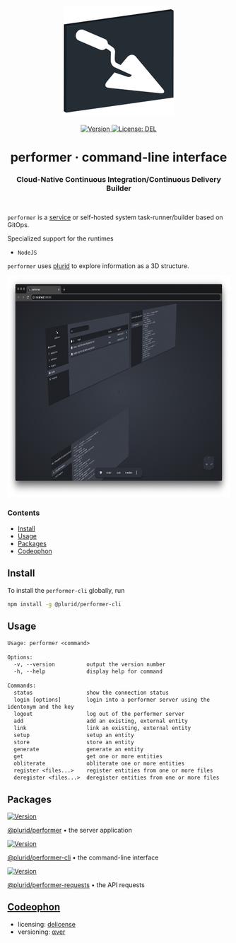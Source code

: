 <p align="center">
    <img src="https://raw.githubusercontent.com/plurid/performer/master/about/identity/performer-logo.png" height="250px">
    <br />
    <br />
    <a target="_blank" href="https://www.npmjs.com/package/@plurid/performer-cli">
        <img src="https://img.shields.io/npm/v/@plurid/performer-cli.svg?logo=npm&colorB=1380C3&style=for-the-badge" alt="Version">
    </a>
    <a target="_blank" href="https://github.com/plurid/performer/blob/master/LICENSE">
        <img src="https://img.shields.io/badge/license-DEL-blue.svg?colorB=1380C3&style=for-the-badge" alt="License: DEL">
    </a>
</p>



<h1 align="center">
    performer · command-line interface
</h1>


<h3 align="center">
    Cloud-Native Continuous Integration/Continuous Delivery Builder
</h3>



<br />



`performer` is a [service](https://performer.plurid.cloud) or self-hosted system task-runner/builder based on GitOps.

Specialized support for the runtimes

+ `NodeJS`

`performer` uses [plurid](https://github.com/plurid/plurid) to explore information as a 3D structure.


<p align="center">
    <img src="https://raw.githubusercontent.com/plurid/performer/master/about/screenshots/ss-1.png" height="500px">
</p>



### Contents

+ [Install](#install)
+ [Usage](#usage)
+ [Packages](#packages)
+ [Codeophon](#codeophon)



## Install

To install the `performer-cli` globally, run

``` bash
npm install -g @plurid/performer-cli
```



## Usage

```
Usage: performer <command>

Options:
  -v, --version          output the version number
  -h, --help             display help for command

Commands:
  status                 show the connection status
  login [options]        login into a performer server using the identonym and the key
  logout                 log out of the performer server
  add                    add an existing, external entity
  link                   link an existing, external entity
  setup                  setup an entity
  store                  store an entity
  generate               generate an entity
  get                    get one or more entities
  obliterate             obliterate one or more entities
  register <files...>    register entities from one or more files
  deregister <files...>  deregister entities from one or more files
```



## Packages

<a target="_blank" href="https://www.npmjs.com/package/@plurid/performer">
    <img src="https://img.shields.io/npm/v/@plurid/performer.svg?logo=npm&colorB=1380C3&style=for-the-badge" alt="Version">
</a>

[@plurid/performer][performer-server] • the server application

[performer-server]: https://github.com/plurid/performer/tree/master/packages/performer-server


<a target="_blank" href="https://www.npmjs.com/package/@plurid/performer-cli">
    <img src="https://img.shields.io/npm/v/@plurid/performer-cli.svg?logo=npm&colorB=1380C3&style=for-the-badge" alt="Version">
</a>

[@plurid/performer-cli][performer-cli] • the command-line interface

[performer-cli]: https://github.com/plurid/performer/tree/master/packages/performer-cli


<a target="_blank" href="https://www.npmjs.com/package/@plurid/performer-requests">
    <img src="https://img.shields.io/npm/v/@plurid/performer-requests.svg?logo=npm&colorB=1380C3&style=for-the-badge" alt="Version">
</a>

[@plurid/performer-requests][performer-requests] • the API requests

[performer-requests]: https://github.com/plurid/performer/tree/master/packages/performer-requests



## [Codeophon](https://github.com/ly3xqhl8g9/codeophon)

+ licensing: [delicense](https://github.com/ly3xqhl8g9/delicense)
+ versioning: [αver](https://github.com/ly3xqhl8g9/alpha-versioning)
